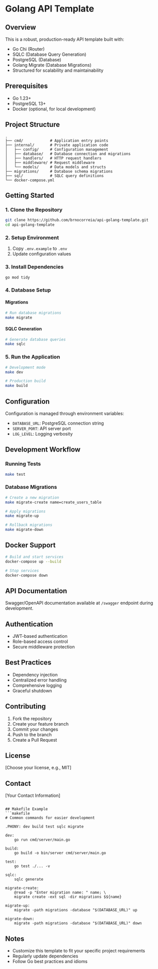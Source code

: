 # Golang API Template

## Overview
This is a robust, production-ready API template built with:
- Go Chi (Router)
- SQLC (Database Query Generation)
- PostgreSQL (Database)
- Golang Migrate (Database Migrations)
- Structured for scalability and maintainability

## Prerequisites
- Go 1.23+
- PostgreSQL 13+
- Docker (optional, for local development)

## Project Structure
```
.
├── cmd/            # Application entry points
├── internal/       # Private application code
│   ├── config/     # Configuration management
│   ├── database/   # Database connection and migrations
│   ├── handlers/   # HTTP request handlers
│   ├── middleware/ # Request middleware
│   └── models/     # Data models and structs
├── migrations/     # Database schema migrations
├── sql/            # SQLC query definitions
└── docker-compose.yml
```

## Getting Started

### 1. Clone the Repository
```bash
git clone https://github.com/brnocorreia/api-golang-template.git
cd api-golang-template
```

### 2. Setup Environment
1. Copy `.env.example` to `.env`
2. Update configuration values

### 3. Install Dependencies
```bash
go mod tidy
```

### 4. Database Setup
#### Migrations
```bash
# Run database migrations
make migrate
```

#### SQLC Generation
```bash
# Generate database queries
make sqlc
```

### 5. Run the Application
```bash
# Development mode
make dev

# Production build
make build
```

## Configuration
Configuration is managed through environment variables:
- `DATABASE_URL`: PostgreSQL connection string
- `SERVER_PORT`: API server port
- `LOG_LEVEL`: Logging verbosity

## Development Workflow

### Running Tests
```bash
make test
```

### Database Migrations
```bash
# Create a new migration
make migrate-create name=create_users_table

# Apply migrations
make migrate-up

# Rollback migrations
make migrate-down
```

## Docker Support
```bash
# Build and start services
docker-compose up --build

# Stop services
docker-compose down
```

## API Documentation
Swagger/OpenAPI documentation available at `/swagger` endpoint during development.

## Authentication
- JWT-based authentication
- Role-based access control
- Secure middleware protection

## Best Practices
- Dependency injection
- Centralized error handling
- Comprehensive logging
- Graceful shutdown

## Contributing
1. Fork the repository
2. Create your feature branch
3. Commit your changes
4. Push to the branch
5. Create a Pull Request

## License
[Choose your license, e.g., MIT]

## Contact
[Your Contact Information]
```

## Makefile Example
```makefile
# Common commands for easier development

.PHONY: dev build test sqlc migrate

dev:
	go run cmd/server/main.go

build:
	go build -o bin/server cmd/server/main.go

test:
	go test ./... -v

sqlc:
	sqlc generate

migrate-create:
	@read -p "Enter migration name: " name; \
	migrate create -ext sql -dir migrations $${name}

migrate-up:
	migrate -path migrations -database "$(DATABASE_URL)" up

migrate-down:
	migrate -path migrations -database "$(DATABASE_URL)" down
```

## Notes
- Customize this template to fit your specific project requirements
- Regularly update dependencies
- Follow Go best practices and idioms